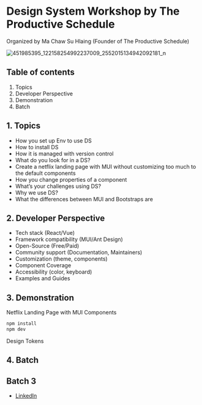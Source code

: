 # Design System Workshop by The Productive Schedule

Organized by Ma Chaw Su Hlaing (Founder of The Productive Schedule)

![451985395_122158254992237009_2552015134942092181_n](https://github.com/user-attachments/assets/aa347c4c-6abf-4268-8c7d-8f6341935c3d)

## Table of contents

1. Topics
2. Developer Perspective
3. Demonstration
4. Batch

## 1. Topics

- How you set up Env to use DS
- How to install DS
- How it is managed with version control
- What do you look for in a DS?
- Create a netflix landing page with MUI without customizing too much to the default components
- How you change properties of a component
- What’s your challenges using DS?
- Why we use DS?
- What the differences between MUI and Bootstraps are

## 2. Developer Perspective

- Tech stack (React/Vue)
- Framework compatibility (MUI/Ant Design)
- Open-Source (Free/Paid)
- Community support (Documentation, Maintainers)
- Customization (theme, components)
- Component Coverage
- Accessibility (color, keyboard)
- Examples and Guides

## 3. Demonstration

Netflix Landing Page with MUI Components

```bash
npm install
npm dev
```

Design Tokens

## 4. Batch

## Batch 3

- [LinkedIn](https://www.linkedin.com/posts/chaw-su-hlaing-99b3b7176_today-we-had-the-honor-of-hosting-ko-htut-activity-7220403205870903296-czNp?utm_source=share&utm_medium=member_desktop)
